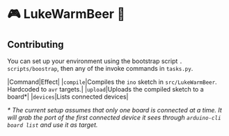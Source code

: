 # :video_game: LukeWarmBeer :beers:

## Contributing

You can set up your environment using the bootstrap script `. scripts/boostrap`, then any of the invoke commands in `tasks.py`.

|Command|Effect|
|`compile`|Compiles the `ino` sketch in `src/LukeWarmBeer`. Hardcoded to `avr` targets.|
|`upload`|Uploads the compiled sketch to a board\*|
|`devices`|Lists connected devices|

_* The current setup assumes that only one board is connected at a time. It will grab the port of the first connected device it sees through `arduino-cli board list` and use it as target._
